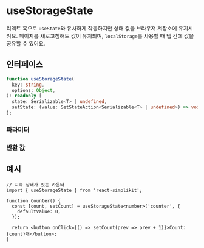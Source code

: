 # useStorageState

리액트 훅으로 `useState`와 유사하게 작동하지만 상태 값을 브라우저 저장소에 유지시켜요. 페이지를 새로고침해도 값이 유지되며, `localStorage`를 사용할 때 탭 간에 값을 공유할 수 있어요.

## 인터페이스
```ts
function useStorageState(
  key: string,
  options: Object,
): readonly [
  state: Serializable<T> | undefined,
  setState: (value: SetStateAction<Serializable<T> | undefined>) => void,
];

```

### 파라미터

<Interface
  required
  name="key"
  type="string"
  description="저장소에 값을 저장할 때 사용하는 키예요."
/>

<Interface
  name="options"
  type="Object"
  description="저장소 동작을 설정하는 옵션이에요."
  :nested="[
    {
      name: 'options.storage',
      type: 'Storage',
      required: 'false',
      defaultValue: 'localStorage',
      description:
        '저장소 타입 (<code>localStorage</code> 또는 <code>sessionStorage</code>)이에요. 기본값은 <code>localStorage</code>예요.',
    },
    {
      name: 'options.defaultValue',
      type: 'T',
      required: 'false',
      description: '기존 값이 없을 경우의 초기 값이에요.',
    },
  ]"
/>

### 반환 값

<Interface
  name=""
  type="readonly [state: Serializable<T> | undefined, setState: (value: SetStateAction<Serializable<T> | undefined>) => void]"
  description="튜플이에요:"
  :nested="[
    {
      name: 'state',
      type: 'Serializable<T> | undefined',
      required: 'false',
      description: '저장소에서 가져온 현재 상태 값이에요.',
    },
    {
      name: 'setState',
      type: '(value: SetStateAction<Serializable<T> | undefined>) => void',
      required: 'false',
      description: '상태를 업데이트하고 유지하기 위한 함수예요.',
    },
  ]"
/>


## 예시

```tsx
// 지속 상태가 있는 카운터
import { useStorageState } from 'react-simplikit';

function Counter() {
  const [count, setCount] = useStorageState<number>('counter', {
    defaultValue: 0,
  });

  return <button onClick={() => setCount(prev => prev + 1)}>Count: {count}개</button>;
}
```
  
